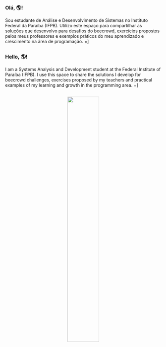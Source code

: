 ### Olá, 🌎!

Sou estudante de Análise e Desenvolvimento de Sistemas no Instituto Federal da Paraíba (IFPB). Utilizo este espaço para compartilhar as soluções que desenvolvo para desafios do beecrowd, exercícios propostos pelos meus professores e exemplos práticos do meu aprendizado e crescimento na área de programação. =]

##

### Hello, 🌎!

I am a Systems Analysis and Development student at the Federal Institute of Paraíba (IFPB). I use this space to share the solutions I develop for beecrowd challenges, exercises proposed by my teachers and practical examples of my learning and growth in the programming area. =]

##

<div align="center" style="margin-bottom:100px">
<img width=45% align="center" src="https://github-readme-stats-git-main-rafaelalexandrino.vercel.app/api/top-langs/?username=JhenniferK&show_icons=true&theme=radical&layout=compact"/>
</div>
<!--
**JhenniferK/JhenniferK** is a ✨ _special_ ✨ repository because its `README.md` (this file) appears on your GitHub profile.
